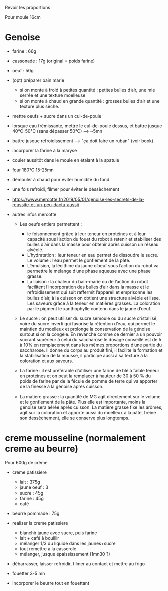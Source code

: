 Revoir les proportions

Pour moule 16cm

# Genoise
- farine    :   66g
- cassonade :   17g (original = poids farine)
- oeuf      :   50g 



- (opt) préparer bain marie
    - si on monte à froid à petites quantité : petites bulles d’air, une mie serrée et une texture moelleuse
    - si on monte à chaud en grande quantité : grosses bulles d’air et une texture plus sèche.
- mettre oeufs + sucre dans un cul-de-poule 
- lorsque eau frémissante, mettre le cul-de-poule dessus, et battre jusque 40°C-50°C (sans dépasser 50°C) --> ~5mn

- battre jusque refroidissement --> "ça doit faire un ruban" (voir book)
- incorporer la farine à la maryse
- couler aussitôt dans le moule en étalant à la spatule
- four 180°C 15-25mn
- démouler à chaud pour éviter humidité du fond
- une fois refroidi, filmer pour éviter le déssèchement



- https://www.mercotte.fr/2019/05/01/genoise-les-secrets-de-la-reussite-et-un-peu-dactu-aussi/
- autres infos mercotte
    - Les oeufs entiers permettent : 
        - le foisonnement grâce à leur teneur en protéines et à leur capacité sous l’action du fouet du robot à retenir et stabiliser des bulles d’air dans la masse pour obtenir après cuisson un réseau alvéolé. 
        - L’hydratation : leur teneur en eau permet de dissoudre le sucre. Le volume : l’eau permet le gonflement de la pâte. 
        - L’émulsion, la lécithine du jaune d’oeuf sous l’action du robot  va permettre le mélange d’une phase aqueuse avec une phase grasse. 
        - La liaison : la chaleur du bain-marie ou de l’action du robot facilitent l’incorporation des bulles d’air dans la masse et le refroidissement qui suit raffermit l’appareil et emprisonne les bulles d’air, à la cuisson on obtient une structure alvéole et lisse. Les saveurs grâce à la teneur en matières grasses. La coloration par le pigment le xanthophylle contenu dans le jaune d’oeuf.

    - Le sucre : on peut utiliser du sucre semoule ou du sucre cristallisé, voire du sucre inverti qui favorise la rétention d’eau, qui permet le maintien du moelleux et prolonge la conservation de la génoise surtout si on la congèle. En revanche comme ce dernier  a un pouvoir sucrant supérieur à celui du saccharose le dosage conseillé est de 5 à 10% en remplacement dans les mêmes proportions d’une partie du saccharose. Il donne du corps au produit fini, il facilite la formation et la stabilisation de la mousse, il participe aussi à sa texture à la coloration et aux saveurs.

    - La farine : il est préférable d’utiliser une farine de blé à faible teneur en protéines et on peut la remplacer à hauteur de 30 à 50 % du poids de farine  par de la fécule de pomme de terre qui va apporter de la finesse à la génoise après cuisson.

    - La matière grasse : la quantité de MG agit directement sur le volume et le gonflement de la pâte. Plus elle est importante, moins la génoise sera aérée après cuisson. La matière grasse fixe les arômes, agit sur la coloration et apporte aussi du moelleux à la pâte, freine son dessèchement, elle se conserve plus longtemps.

# creme mousseline (normalement creme au beurre)
Pour 600g de crème
- creme patissiere
    - lait          : 375g
    - jaune oeuf    : 3
    - sucre         : 45g
    - farine        : 45g
    - café
- beurre pommade    : 75g

- realiser la creme patissiere
    - blanchir jaune avec sucre, puis farine
    - lait + café à bouillir
    - mélanger 1/3 du liquide dans les jaunes+sucre
    - tout remettre à la casserole
    - mélanger, jusque épaississement (1mn30 ?)
- débarrasser, laisser refroidir, filmer au contact et mettre au frigo
- fouetter 3-5 mn
- incorporer le beurre tout en fouettant